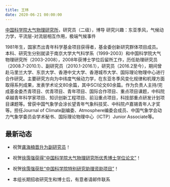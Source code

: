 ```yaml
---
title: 王林 
date: 2020-06-21 00:00:00
---
```

[中国科学院大气物理研究所](http://www.iap.ac.cn/)，研究员（二级），博导
研究兴趣：东亚季风，气候动力学，平流层-对流层相互作用，极端气候事件

1981年生，国家杰出青年科学基金项目获得者，基金委创新研究群体项目成员。本科、研究生分别就读于南京大学大气科学系（1999-2003）和中国科学院大气物理研究所（2003-2008），2008年获博士学位后留所工作，历任助理研究员（2008.7-2010.1）、副研究员（2010.1-2016.1），研究员（2016.2至今），期间曾赴马里兰大学、东京大学、香港中文大学、香港城市大学、国际理论物理中心进行合作研究。主要研究方向为中纬度气候动力学，在东亚冬季风变化规律和机理方面取得系列成果，发表学术论文80余篇，其中SCI论文60余篇。作为负责人主持/完成基金委杰青项目、优青项目、青年项目、国际合作项目、重点项目课题，中科院卓越青年科学家项目、知识创新工程项目、前沿重点项目，科技部重点研发计划项目课题等。曾获中国气象学会涂长望青年气象科技奖、中科院卢嘉锡青年人才奖等。担任Journal of Climate副编委、Atmosphere编委会成员、中国气象学会动力气象学委员会学术秘书、国际理论物理中心（ICTP）Junior Associate等。



## 最新动态

- 祝贺[龚海楠晋升为副研究员](http://www.iap.cas.cn/jgsz/glbm/zzrsc/rzrm/202002/t20200227_5506554.html)！

- 祝贺[徐霈强获得“中国科学院大气物理研究所优秀博士学位论文”](http://www.iap.cas.cn/yjsjy/dtxx/202001/t20200102_5481818.html)！

- 祝贺[徐霈强获批“中国科学院特别研究助理资助项目”](http://www.gyig.cas.cn/sngg/tzgg/201907/P020190722376578939381.pdf)！

- 本组长期招收研究生和博士后，有意者请邮件联系
